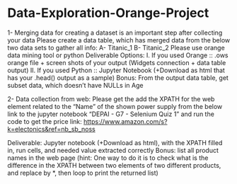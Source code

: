 # Data-Exploration-Orange-Project

1- Merging data for creating a dataset is an important step after collecting your data
Please create a data table, which has merged data from the below two data sets to gather all info:
A- Titanic_1
B- Titanic_2
Please use orange data mining tool or python
Deliverable Options:
I. If you used Orange :: .ows orange file + screen shots of your output (Widgets connection + data
table output)
II. If you used Python :: Jupyter Notebook (+Download as html that has your .head() output as a
sample)
Bonus: From the output data table, get subset data, which doesn’t have NULLs in Age

2- Data collection from web:
Please get the add the XPATH for the web element related to the “Name” of the shown power supply
from the below link to the jupyter notebook “DEPAI - G7 - Selenium Quiz 1” and run the code to get the
price
link: https://www.amazon.com/s?k=electonics&ref=nb_sb_noss

Deliverable: Jupyter notebook (+Download as html), with the XPATH filled in, run cells, and needed
value extracted correctly
Bonus: list all product names in the web page (hint: One way to do it is to check what is the difference in
the XPATH between two elements of two different products, and replace by *, then loop to print the
returned list)
